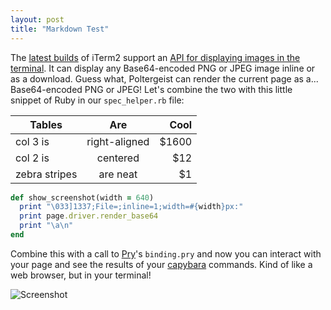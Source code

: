 ```yaml
---
layout: post
title: "Markdown Test"
---
```

The [latest builds](http://www.iterm2.com/#/section/downloads) of iTerm2 support an [API for displaying images in the terminal](http://www.iterm2.com/images.html#/section/home). It can display any Base64-encoded PNG or JPEG image inline or as a download. Guess what, Poltergeist can render the current page as a... Base64-encoded PNG or JPEG! Let's combine the two with this little snippet of Ruby in our `spec_helper.rb` file:

| Tables        | Are           | Cool  |
| ------------- |:-------------:| -----:|
| col 3 is      | right-aligned | $1600 |
| col 2 is      | centered      |   $12 |
| zebra stripes | are neat      |    $1 |

```ruby
def show_screenshot(width = 640)
  print "\033]1337;File=;inline=1;width=#{width}px:"
  print page.driver.render_base64
  print "\a\n"
end
```

Combine this with a call to [Pry](http://pryrepl.org/)'s `binding.pry` and now you can interact with your page and see the results of your [capybara](https://github.com/jnicklas/capybara) commands. Kind of like a web browser, but in your terminal!

![Screenshot](http://cl.ly/VOZW/Screen%20Shot%202014-05-07%20at%2011.13.10%20AM.png)
